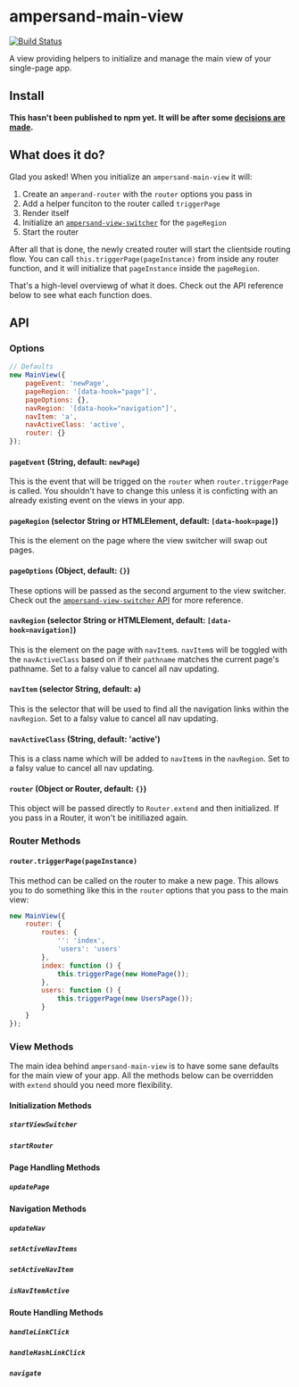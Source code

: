 ampersand-main-view
===================

[![Build Status](https://travis-ci.org/lukekarrys/ampersand-main-view.png?branch=master)](https://travis-ci.org/lukekarrys/ampersand-main-view)

A view providing helpers to initialize and manage the main view of your single-page app.


## Install

**This hasn't been published to npm yet. It will be after some
[decisions are made](https://github.com/lukekarrys/ampersand-main-view/issues).**


## What does it do?

Glad you asked! When you initialize an `ampersand-main-view` it will:

1. Create an `amperand-router` with the `router` options you pass in
2. Add a helper funciton to the router called `triggerPage`
3. Render itself
5. Initialize an [`ampersand-view-switcher`](https://www.npmjs.org/package/ampersand-view-switcher) for the `pageRegion`
6. Start the router

After all that is done, the newly created router will start the clientside routing
flow. You can call `this.triggerPage(pageInstance)` from inside any router
function, and it will initialize that `pageInstance` inside the `pageRegion`.

That's a high-level overviewg of what it does. Check out the API reference below
to see what each function does.

## API



### Options

```js
// Defaults
new MainView({
    pageEvent: 'newPage',
    pageRegion: '[data-hook="page"]',
    pageOptions: {},
    navRegion: '[data-hook="navigation"]',
    navItem: 'a',
    navActiveClass: 'active',
    router: {}
});
```

#### `pageEvent` (String, default: `newPage`)

This is the event that will be trigged on the `router` when `router.triggerPage`
is called. You shouldn't have to change this unless it is conficting with an
already existing event on the views in your app.

#### `pageRegion` (selector String or HTMLElement, default: `[data-hook=page]`)

This is the element on the page where the view switcher will swap out pages.

#### `pageOptions` (Object, default: `{}`)

These options will be passed as the second argument to the view switcher. Check
out the [`ampersand-view-switcher` API](https://github.com/ampersandjs/ampersand-view-switcher#api-reference)
for more reference.

#### `navRegion` (selector String or HTMLElement, default: `[data-hook=navigation]`)

This is the element on the page with `navItem`s. `navItem`s will be
toggled with the `navActiveClass` based on if their `pathname` matches the
current page's pathname. Set to a falsy value to cancel all nav updating.

#### `navItem` (selector String, default: `a`)

This is the selector that will be used to find all the navigation links within
the `navRegion`.  Set to a falsy value to cancel all nav updating.

#### `navActiveClass` (String, default: 'active')

This is a class name which will be added to `navItem`s in the `navRegion`.
 Set to a falsy value to cancel all nav updating.

#### `router` (Object or Router, default: `{}`)

This object will be passed directly to `Router.extend` and then initialized. If
you pass in a Router, it won't be initiliazed again. 



### Router Methods

#### `router.triggerPage(pageInstance)`

This method can be called on the router to make a new page. This allows you to do
something like this in the `router` options that you pass to the main view:

```js
new MainView({
    router: {
        routes: {
            '': 'index',
            'users': 'users'
        },
        index: function () {
            this.triggerPage(new HomePage());
        },
        users: function () {
            this.triggerPage(new UsersPage());
        }
    }
});
```



### View Methods

The main idea behind `ampersand-main-view` is to have some sane defaults for the
main view of your app. All the methods below can be overridden with `extend` should
you need more flexibility.

#### Initialization Methods
##### `startViewSwitcher`
##### `startRouter`

#### Page Handling Methods
##### `updatePage`

#### Navigation Methods
##### `updateNav`
##### `setActiveNavItems`
##### `setActiveNavItem`
##### `isNavItemActive`

#### Route Handling Methods
##### `handleLinkClick`
##### `handleHashLinkClick`
##### `navigate`